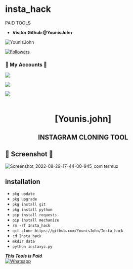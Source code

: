 # insta_hack
PAID TOOLS
* **Visitor Github @YounisJohn**

![YounisJohn](https://komarev.com/ghpvc/?username=YounisJohn&color=blue)

<a href="https://github.com/YounisJohn/followers">

<img title="Followers" src="https://img.shields.io/github/followers/YounisJohn?label=Followers&color=red&style=flat-square"></a>

### 👤 My Accounts 👤

[![](https://img.shields.io/badge/Facebook-blue?logo=Facebook&logoColor=blue&labelColor=white)](https://www.facebook.com/noob.hackers)

[![](https://img.shields.io/badge/Messenger-red?logo=Messenger&logoColor=red&labelColor=black)](https://m.me/noob.hackers) <br>

[![](https://img.shields.io/badge/Whatsapp-CHAT-red?logo=Whatsapp&logoColor=Brightgreen&labelColor=white)](https://wa.me/923404708884?text=Hello+Younis+John) <br><br>


<h1 align="center"> [Younis.john]</h1>

<h2 align="center">  INSTAGRAM CLONING TOOL </h2>

## 📸 Screenshot 📸

![Screenshot_2022-08-29-17-44-00-945_com termux](https://github.com/YounisJohn/Insta_hack/blob/main/Picsart_22-11-28_09-06-52-290.png)

## <b>installation</b>


- `pkg update`
- `pkg upgrade`
- `pkg install git`
- `pkg install python`
- `pip install requests`
- `pip install mechanize`
- `rm -rf Insta_hack`
- `git clone https://github.com/YounisJohn/Insta_hack`
- `cd Insta_hack`
- `mkdir data`
- `python instaxyz.py`



 ___This Tools is Paid___</br>
 [![Whatsapp](https://img.shields.io/badge/Whatsapp-Younis.john-deepgreen?style=flat-square&logo=whatsapp)](https://wa.me/+923404708884)
